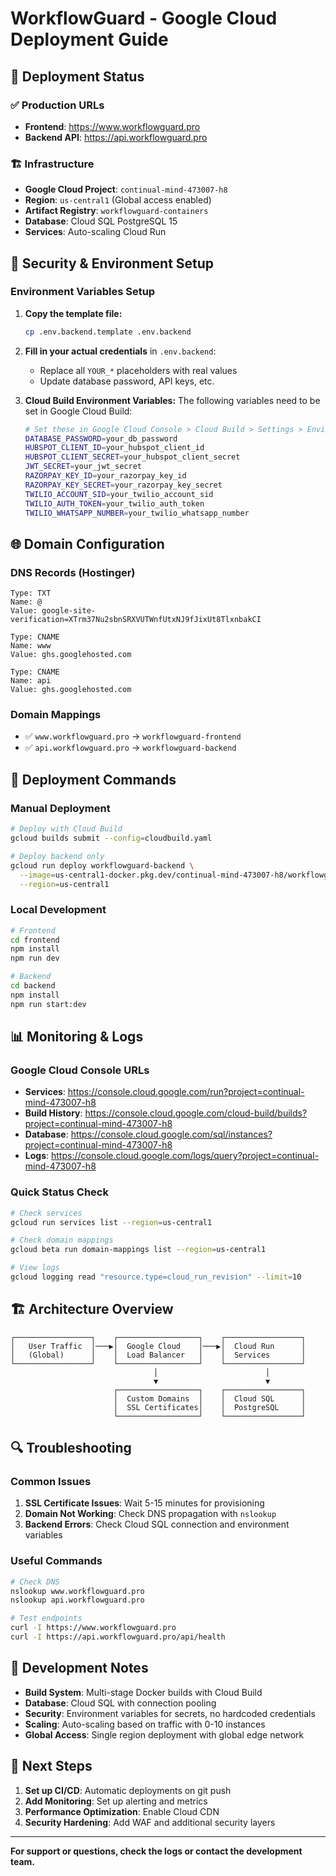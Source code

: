 # WorkflowGuard - Google Cloud Deployment Guide

## 🚀 **Deployment Status**

### ✅ **Production URLs**
- **Frontend**: https://www.workflowguard.pro
- **Backend API**: https://api.workflowguard.pro

### 🏗️ **Infrastructure**
- **Google Cloud Project**: `continual-mind-473007-h8`
- **Region**: `us-central1` (Global access enabled)
- **Artifact Registry**: `workflowguard-containers`
- **Database**: Cloud SQL PostgreSQL 15
- **Services**: Auto-scaling Cloud Run

## 🔐 **Security & Environment Setup**

### **Environment Variables Setup**

1. **Copy the template file:**
   ```bash
   cp .env.backend.template .env.backend
   ```

2. **Fill in your actual credentials** in `.env.backend`:
   - Replace all `YOUR_*` placeholders with real values
   - Update database password, API keys, etc.

3. **Cloud Build Environment Variables:**
   The following variables need to be set in Google Cloud Build:
   ```bash
   # Set these in Google Cloud Console > Cloud Build > Settings > Environment Variables
   DATABASE_PASSWORD=your_db_password
   HUBSPOT_CLIENT_ID=your_hubspot_client_id
   HUBSPOT_CLIENT_SECRET=your_hubspot_client_secret
   JWT_SECRET=your_jwt_secret
   RAZORPAY_KEY_ID=your_razorpay_key_id
   RAZORPAY_KEY_SECRET=your_razorpay_key_secret
   TWILIO_ACCOUNT_SID=your_twilio_account_sid
   TWILIO_AUTH_TOKEN=your_twilio_auth_token
   TWILIO_WHATSAPP_NUMBER=your_twilio_whatsapp_number
   ```

## 🌐 **Domain Configuration**

### **DNS Records** (Hostinger)
```
Type: TXT
Name: @
Value: google-site-verification=XTrm37Nu2sbnSRXVUTWnfUtxNJ9fJixUt8TlxnbakCI

Type: CNAME
Name: www
Value: ghs.googlehosted.com

Type: CNAME
Name: api
Value: ghs.googlehosted.com
```

### **Domain Mappings**
- ✅ `www.workflowguard.pro` → `workflowguard-frontend`
- ✅ `api.workflowguard.pro` → `workflowguard-backend`

## 🔧 **Deployment Commands**

### **Manual Deployment**
```bash
# Deploy with Cloud Build
gcloud builds submit --config=cloudbuild.yaml

# Deploy backend only
gcloud run deploy workflowguard-backend \
  --image=us-central1-docker.pkg.dev/continual-mind-473007-h8/workflowguard-containers/workflowguard-backend:latest \
  --region=us-central1
```

### **Local Development**
```bash
# Frontend
cd frontend
npm install
npm run dev

# Backend
cd backend
npm install
npm run start:dev
```

## 📊 **Monitoring & Logs**

### **Google Cloud Console URLs**
- **Services**: https://console.cloud.google.com/run?project=continual-mind-473007-h8
- **Build History**: https://console.cloud.google.com/cloud-build/builds?project=continual-mind-473007-h8
- **Database**: https://console.cloud.google.com/sql/instances?project=continual-mind-473007-h8
- **Logs**: https://console.cloud.google.com/logs/query?project=continual-mind-473007-h8

### **Quick Status Check**
```bash
# Check services
gcloud run services list --region=us-central1

# Check domain mappings
gcloud beta run domain-mappings list --region=us-central1

# View logs
gcloud logging read "resource.type=cloud_run_revision" --limit=10
```

## 🏗️ **Architecture Overview**

```
┌─────────────────┐    ┌──────────────────┐    ┌─────────────────┐
│   User Traffic  │───▶│  Google Cloud    │───▶│  Cloud Run      │
│   (Global)      │    │  Load Balancer   │    │  Services       │
└─────────────────┘    └──────────────────┘    └─────────────────┘
                                │                        │
                                ▼                        ▼
                       ┌──────────────────┐    ┌─────────────────┐
                       │  Custom Domains  │    │  Cloud SQL      │
                       │  SSL Certificates│    │  PostgreSQL     │
                       └──────────────────┘    └─────────────────┘
```

## 🔍 **Troubleshooting**

### **Common Issues**
1. **SSL Certificate Issues**: Wait 5-15 minutes for provisioning
2. **Domain Not Working**: Check DNS propagation with `nslookup`
3. **Backend Errors**: Check Cloud SQL connection and environment variables

### **Useful Commands**
```bash
# Check DNS
nslookup www.workflowguard.pro
nslookup api.workflowguard.pro

# Test endpoints
curl -I https://www.workflowguard.pro
curl -I https://api.workflowguard.pro/api/health
```

## 📝 **Development Notes**

- **Build System**: Multi-stage Docker builds with Cloud Build
- **Database**: Cloud SQL with connection pooling
- **Security**: Environment variables for secrets, no hardcoded credentials
- **Scaling**: Auto-scaling based on traffic with 0-10 instances
- **Global Access**: Single region deployment with global edge network

## 🚀 **Next Steps**

1. **Set up CI/CD**: Automatic deployments on git push
2. **Add Monitoring**: Set up alerting and metrics
3. **Performance Optimization**: Enable Cloud CDN
4. **Security Hardening**: Add WAF and additional security layers

---

**For support or questions, check the logs or contact the development team.**